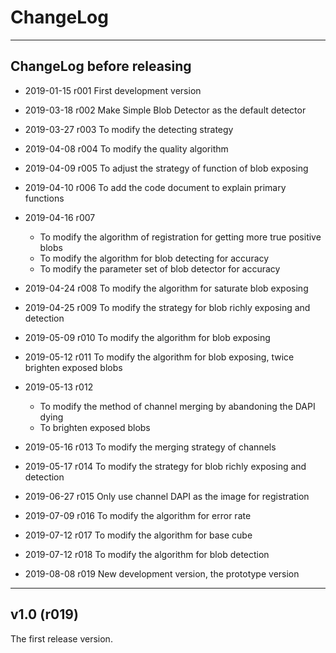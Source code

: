 # ChangeLog

---

## ChangeLog before releasing

* 2019-01-15 r001 First development version

* 2019-03-18 r002 Make Simple Blob Detector as the default detector

* 2019-03-27 r003 To modify the detecting strategy

* 2019-04-08 r004 To modify the quality algorithm

* 2019-04-09 r005 To adjust the strategy of function of blob exposing

* 2019-04-10 r006 To add the code document to explain primary functions

* 2019-04-16 r007
  * To modify the algorithm of registration for getting more true positive blobs                
  * To modify the algorithm for blob detecting for accuracy
  * To modify the parameter set of blob detector for accuracy

* 2019-04-24 r008 To modify the algorithm for saturate blob exposing

* 2019-04-25 r009 To modify the strategy for blob richly exposing and detection

* 2019-05-09 r010 To modify the algorithm for blob exposing

* 2019-05-12 r011 To modify the algorithm for blob exposing, twice brighten exposed blobs

* 2019-05-13 r012
  * To modify the method of channel merging by abandoning the DAPI dying
  * To brighten exposed blobs

* 2019-05-16 r013 To modify the merging strategy of channels

* 2019-05-17 r014 To modify the strategy for blob richly exposing and detection

* 2019-06-27 r015 Only use channel DAPI as the image for registration

* 2019-07-09 r016 To modify the algorithm for error rate

* 2019-07-12 r017 To modify the algorithm for base cube

* 2019-07-12 r018 To modify the algorithm for blob detection

* 2019-08-08 r019 New development version, the prototype version

---

## v1.0 (r019)
The first release version.
